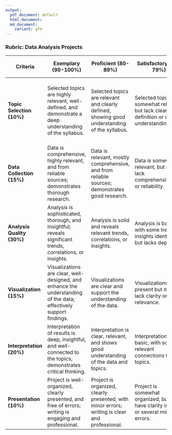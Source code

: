 ```yaml
---
output:
  pdf_document: default
  html_document:
  md_document:
    variant: gfm
---
```


### **Rubric: Data Analysis Projects**


| **Criteria**                 | **Exemplary (90-100%)**                                                                                  | **Proficient (80-89%)**                                                                                 | **Satisfactory (70-79%)**                                                                            | **Needs Improvement (60-69%)**                                                                      | **Unsatisfactory (<60%)**                                                                          |
|------------------------------|----------------------------------------------------------------------------------------------------------|----------------------------------------------------------------------------------------------------------|------------------------------------------------------------------------------------------------------|------------------------------------------------------------------------------------------------------|----------------------------------------------------------------------------------------------------|
| **Topic Selection (10%)**    | Selected topics are highly relevant, well-defined, and demonstrate a deep understanding of the syllabus. | Selected topics are relevant and clearly defined, showing good understanding of the syllabus.            | Selected topics are somewhat relevant, but lack clear definition or deep understanding.              | Selected topics are marginally relevant, poorly defined, or show little understanding of the syllabus.| Topics are irrelevant or not selected, showing no understanding of the syllabus.                    |
| **Data Collection (15%)**    | Data is comprehensive, highly relevant, and from reliable sources; demonstrates thorough research.       | Data is relevant, mostly comprehensive, and from reliable sources; demonstrates good research.            | Data is somewhat relevant, but may lack comprehensiveness or reliability.                            | Data is minimally relevant or incomplete, with questionable reliability.                            | Data is irrelevant, incomplete, or from unreliable sources.                                         |
| **Analysis Quality (30%)**   | Analysis is sophisticated, thorough, and insightful; reveals significant trends, correlations, or insights. | Analysis is solid and reveals relevant trends, correlations, or insights.                               | Analysis is basic, with some trends or insights identified, but lacks depth.                         | Analysis is superficial, with minimal trends or insights identified.                                | Analysis is incorrect, incomplete, or lacks any meaningful insights.                                |
| **Visualization (15%)**      | Visualizations are clear, well-designed, and enhance the understanding of the data; effectively support findings. | Visualizations are clear and support the understanding of the data.                                       | Visualizations are present but may lack clarity or relevance.                                        | Visualizations are poorly designed, unclear, or minimally support the analysis.                      | Visualizations are absent, incorrect, or do not support the analysis.                               |
| **Interpretation (20%)**     | Interpretation of results is deep, insightful, and well-connected to the topics; demonstrates critical thinking. | Interpretation is clear, relevant, and shows good understanding of the data and topics.                   | Interpretation is basic, with some relevant connections to the topics.                               | Interpretation is vague, lacking depth, or shows minimal understanding of the data.                  | Interpretation is incorrect, missing, or shows no understanding of the data or topics.              |
| **Presentation (10%)**       | Project is well-organized, clearly presented, and free of errors; writing is engaging and professional.   | Project is organized, clearly presented, with minor errors; writing is clear and professional.            | Project is somewhat organized, but may have clarity issues or several minor errors.                  | Project is disorganized, unclear, or contains numerous errors.                                       | Project is disorganized, unclear, and riddled with errors.                                          |
